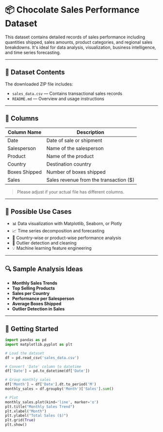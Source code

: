 # 📦 Chocolate Sales Performance Dataset

This dataset contains detailed records of sales performance including quantities shipped, sales amounts, product categories, and regional sales breakdowns. It's ideal for data analysis, visualization, business intelligence, and time series forecasting.

---

## 📁 Dataset Contents

The downloaded ZIP file includes:

- `sales_data.csv` — Contains transactional sales records
- `README.md` — Overview and usage instructions

---

## 🧾 Columns

| Column Name        | Description                             |
|--------------------|-----------------------------------------|
| Date               | Date of sale or shipment                |
| Salesperson        | Name of the salesperson                 |
| Product            | Name of the product                     |
| Country            | Destination country                     |
| Boxes Shipped      | Number of boxes shipped                 |
| Sales              | Sales revenue from the transaction ($)  |

> Please adjust if your actual file has different columns.

---

## 🧠 Possible Use Cases

- 📊 Data visualization with Matplotlib, Seaborn, or Plotly
- 📈 Time series decomposition and forecasting
- 📍 Country-wise or product-wise performance analysis
- 🧮 Outlier detection and cleaning
- 💡 Machine learning feature engineering

---

## 🔍 Sample Analysis Ideas

- **Monthly Sales Trends**
- **Top Selling Products**
- **Sales per Country**
- **Performance per Salesperson**
- **Average Boxes Shipped**
- **Outlier Detection in Sales**

---

## 🚀 Getting Started

```python
import pandas as pd
import matplotlib.pyplot as plt

# Load the dataset
df = pd.read_csv('sales_data.csv')

# Convert 'Date' column to datetime
df['Date'] = pd.to_datetime(df['Date'])

# Group monthly sales
df['Month'] = df['Date'].dt.to_period('M')
monthly_sales = df.groupby('Month')['Sales'].sum()

# Plot
monthly_sales.plot(kind='line', marker='o')
plt.title("Monthly Sales Trend")
plt.xlabel("Month")
plt.ylabel("Total Sales ($)")
plt.grid(True)
plt.show()

